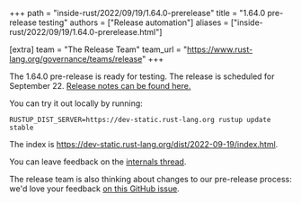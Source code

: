 +++
path = "inside-rust/2022/09/19/1.64.0-prerelease"
title = "1.64.0 pre-release testing"
authors = ["Release automation"]
aliases = ["inside-rust/2022/09/19/1.64.0-prerelease.html"]

[extra]
team = "The Release Team"
team_url = "https://www.rust-lang.org/governance/teams/release"
+++

The 1.64.0 pre-release is ready for testing. The release is scheduled for
September 22. [Release notes can be found here.][relnotes]

You can try it out locally by running:

```plain
RUSTUP_DIST_SERVER=https://dev-static.rust-lang.org rustup update stable
```

The index is <https://dev-static.rust-lang.org/dist/2022-09-19/index.html>.

You can leave feedback on the [internals thread](https://internals.rust-lang.org/t/rust-1-64-0-pre-release-testing/17409).

The release team is also thinking about changes to our pre-release process:
we'd love your feedback [on this GitHub issue][feedback].

[relnotes]: https://github.com/rust-lang/rust/blob/stable/RELEASES.md#version-1640-2022-09-22
[feedback]: https://github.com/rust-lang/release-team/issues/16
    
